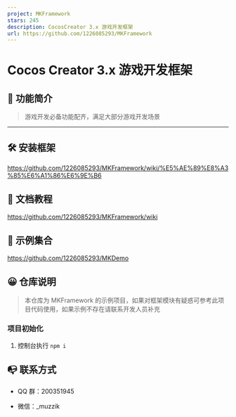 ```yaml
---
project: MKFramework
stars: 245
description: CocosCreator 3.x 游戏开发框架
url: https://github.com/1226085293/MKFramework
---
```


Cocos Creator 3.x 游戏开发框架
========================

📣 功能简介
-------

> 游戏开发必备功能配齐，满足大部分游戏开发场景

* * *

🛠️ 安装框架
--------

https://github.com/1226085293/MKFramework/wiki/%E5%AE%89%E8%A3%85%E6%A1%86%E6%9E%B6

📗 文档教程
-------

https://github.com/1226085293/MKFramework/wiki

🧩 示例集合
-------

https://github.com/1226085293/MKDemo

😀 仓库说明
-------

> 本仓库为 MKFramework 的示例项目，如果对框架模块有疑惑可参考此项目代码使用，如果示例不存在请联系开发人员补充

### 项目初始化

1.  控制台执行 `npm i`

📭 联系方式
-------

-   QQ 群：200351945
    
-   微信：\_muzzik

